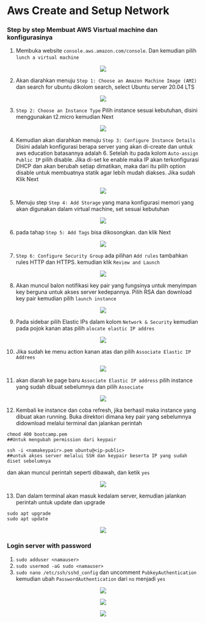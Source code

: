 # Aws Create and Setup Network

### Step by step Membuat AWS Visrtual machine dan konfigurasinya


1. Membuka website `console.aws.amazon.com/console`. Dan kemudian pilih `lunch a virtual machine`
<p align="center">
    <img src="https://github.com/rifaicham/dumbways-report/blob/main/BOOTCAMP-DEVOPS/week1/assets/awscreate1.jpg" />
</p>

2. Akan diarahkan menuju `Step 1: Choose an Amazon Machine Image (AMI)` dan search for ubuntu dikolom search, select Ubuntu server 20.04 LTS
<p align="center">
    <img src="https://github.com/rifaicham/dumbways-report/blob/main/BOOTCAMP-DEVOPS/week1/assets/awscreate2.jpg" />
</p>

3. `Step 2: Choose an Instance Type` Pilih instance sesuai kebutuhan, disini menggunakan t2.micro kemudian Next
<p align="center">
    <img src="https://github.com/rifaicham/dumbways-report/blob/main/BOOTCAMP-DEVOPS/week1/assets/awscreate3.jpg" />
</p>

4. Kemudian akan diarahkan menuju `Step 3: Configure Instance Details` Disini adalah konfigurasi berapa server yang akan di-create dan untuk aws education batasannya adalah 6. Setelah itu pada kolom `Auto-assign Public IP` pilih disable. Jika di-set ke enable maka IP akan terkonfigurasi DHCP dan akan berubah setiap dimatikan, maka dari itu pilih option disable untuk membuatnya statik agar lebih mudah diakses. Jika sudah Klik Next
<p align="center">
    <img src="https://github.com/rifaicham/dumbways-report/blob/main/BOOTCAMP-DEVOPS/week1/assets/awscreate4.jpg" />
</p>

5. Menuju step `Step 4: Add Storage` yang mana konfigurasi memori yang akan digunakan dalam virtual machine, set sesuai kebutuhan
<p align="center">
    <img src="https://github.com/rifaicham/dumbways-report/blob/main/BOOTCAMP-DEVOPS/week1/assets/awscreate5.jpg" />
</p>

6. pada tahap `Step 5: Add Tags` bisa dikosongkan. dan klik Next
<p align="center">
    <img src="https://github.com/rifaicham/dumbways-report/blob/main/BOOTCAMP-DEVOPS/week1/assets/awscreate6.jpg" />
</p>

7. `Step 6: Configure Security Group` ada pilihan `Add rules` tambahkan rules HTTP dan HTTPS. kemudian klik `Review and Launch`
<p align="center">
    <img src="https://github.com/rifaicham/dumbways-report/blob/main/BOOTCAMP-DEVOPS/week1/assets/awscreate7.jpg" />
</p>

8. Akan muncul balon notifikasi key pair yang fungsinya untuk menyimpan key berguna untuk akses server kedepannya. Pilih RSA dan download key pair kemudian pilih `launch instance`
<p align="center">
    <img src="https://github.com/rifaicham/dumbways-report/blob/main/BOOTCAMP-DEVOPS/week1/assets/awscreate8.jpg" />
</p>

9. Pada sidebar pilih Elastic IPs dalam kolom `Network & Security` kemudian pada pojok kanan atas pilih `alocate elastic IP addres`
<p align="center">
    <img src="https://github.com/rifaicham/dumbways-report/blob/main/BOOTCAMP-DEVOPS/week1/assets/awscreate9.jpg" />
</p>

10. Jika sudah ke menu action kanan atas dan pilih `Associate Elastic IP Addrees`
<p align="center">
    <img src="https://github.com/rifaicham/dumbways-report/blob/main/BOOTCAMP-DEVOPS/week1/assets/awscreate10.jpg" />
</p>

11. akan diarah ke page baru `Associate Elastic IP address` pilih instance yang sudah dibuat sebelumnya dan pilih `Associate`
<p align="center">
    <img src="https://github.com/rifaicham/dumbways-report/blob/main/BOOTCAMP-DEVOPS/week1/assets/awscreate11.jpg" />
</p>

12. Kembali ke instance dan coba refresh, jika berhasil maka instance yang dibuat akan running. Buka direktori dimana key pair yang sebelumnya didownload melalui terminal dan jalankan perintah 
```
chmod 400 bootcamp.pem 
##Untuk mengubah permission dari keypair

ssh -i <namakeypair>.pem ubuntu@<ip-public> 
##untuk akses server melalui SSH dan keypair beserta IP yang sudah diset sebelumnya
```
dan akan muncul perintah seperti dibawah, dan ketik `yes`
<p align="center">
    <img src="https://github.com/rifaicham/dumbways-report/blob/main/BOOTCAMP-DEVOPS/week1/assets/awscreate12.1.jpg" />
</p>

13. Dan dalam terminal akan masuk kedalam server, kemudian jalankan perintah untuk update dan upgrade
```
sudo apt upgrade
sudo apt update
```
<p align="center">
    <img src="https://github.com/rifaicham/dumbways-report/blob/main/BOOTCAMP-DEVOPS/week1/assets/awscreate13.jpg" />
</p>

### Login server with password
1. `sudo adduser <namauser>`
2. `sudo usermod -aG sudo <namauser>`
3. `sudo nano /etc/ssh/sshd_config` dan uncomment `PubkeyAuthentication` kemudian ubah `PasswordAuthentication` dari `no` menjadi `yes`
<p align="center">
    <img src="https://github.com/rifaicham/dumbways-report/blob/main/BOOTCAMP-DEVOPS/week1/assets/sshd1.jpg" />
</p>

<p align="center">
    <img src="https://github.com/rifaicham/dumbways-report/blob/main/BOOTCAMP-DEVOPS/week1/assets/sshd2.jpg" />
</p>

<p align="center">
    <img src="https://github.com/rifaicham/dumbways-report/blob/main/BOOTCAMP-DEVOPS/week1/assets/sshd3.jpg" />
</p>
